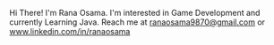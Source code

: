 Hi There! I'm Rana Osama.
I'm interested in Game Development
and currently Learning Java.
Reach me at ranaosama9870@gmail.com or www.linkedin.com/in/ranaosama
